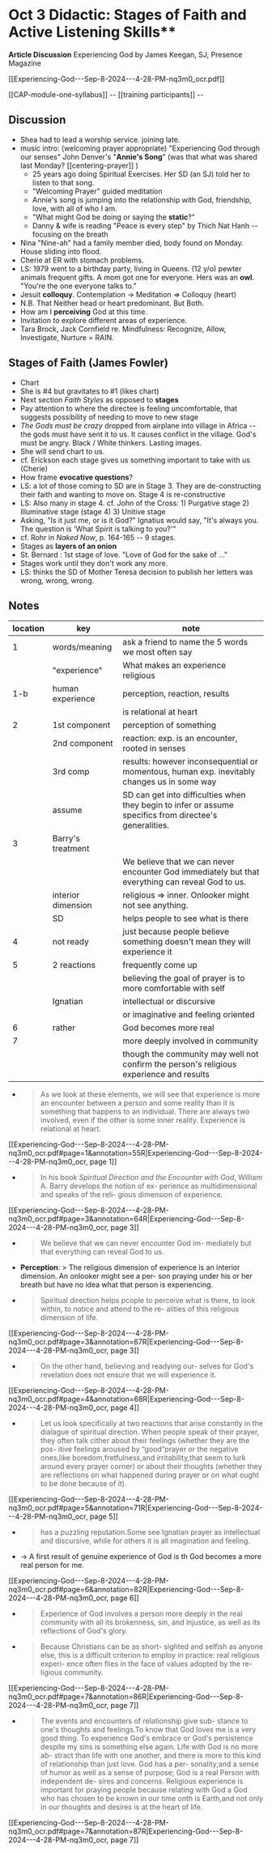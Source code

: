 # **Oct 3** **Didactic:** Stages of Faith and Active Listening Skills**

**Article Discussion** Experiencing God by James Keegan, SJ, Presence Magazine

[[Experiencing-God---Sep-8-2024---4-28-PM-nq3m0_ocr.pdf]]

[[CAP-module-one-syllabus]] -- [[training participants]] -- 
## Discussion

- Shea had to lead a worship service. joining late.
- music intro: (welcoming prayer appropriate) "Experiencing God through our senses" John Denver's "**Annie's Song**" (was that what was shared last Monday? [[centering-prayer]] )
	- 25 years ago doing Spiritual Exercises. Her SD (an SJ) told her to listen to that song.
	- "Welcoming Prayer" guided meditation
	- Annie's song is jumping into the relationship with God, friendship, love, with all of who I am. 
	- "What might God be doing or saying the **static**?"
	- Danny & wife is reading "Peace is every step" by Thich Nat Hanh -- focusing on the breath
- Nina "Nine-ah" had a family member died, body found on Monday. House sliding into flood. 
- Cherie at ER with stomach problems. 
- LS: 1979 went to a birthday party, living in Queens. (12 y/o) pewter animals frequent gifts. A mom got one for everyone. Hers was an **owl**. "You're the one everyone talks to."
- Jesuit **colloquy**. Contemplation -> Meditation => Colloquy (heart)
- N.B. That Neither head or heart predominant. But Both.
- How am I **perceiving** God at this time.
- Invitation to explore different areas of experience.
- Tara Brock, Jack Cornfield re. Mindfulness: Recognize, Allow, Investigate, Nurture = RAIN.

## Stages of Faith (James Fowler)
- Chart
- She is #4 but gravitates to #1 (likes chart)
-  Next section *Faith Styles* as opposed to **stages**
- Pay attention to where the directee is feeling uncomfortable, that suggests possibility of needing to move to new stage
- *The Gods must be crazy* dropped from airplane into village in Africa -- the gods must have sent it to us. It causes conflict in the village. God's must be angry. Black / White thinkers. Lasting images. 
- She will send chart to us.
- cf. Erickson each stage gives us something important to take with us (Cherie)
- How frame **evocative questions**?
- LS: a lot of those coming to SD are in Stage 3. They are de-constructing their faith and wanting to move on. Stage 4 is re-constructive
- LS: Also many in stage 4. cf. John of the Cross: 1) Purgative stage 2) Illuminative stage (stage 4) 3) Unitive stage
- Asking, "Is it just me, or is it God?" Ignatius would say, "It's always you. The question is 'What Spirit is talking to you?'"
- cf. Rohr in *Naked Now*, p. 164-165 -- 9 stages. 
- Stages as **layers of an onion**
- St. Bernard : 1st stage of love. "Love of God  for the sake of ..." 
- Stages work until they don't work any more.
- LS: thinks the SD of Mother Teresa decision to publish her letters was wrong, wrong, wrong.
## Notes

| location | key                | note                                                                                                    |
| -------- | ------------------ | ------------------------------------------------------------------------------------------------------- |
| 1        | words/meaning      | ask a friend to name the 5 words we most often say                                                      |
|          | "experience"       | What makes an experience religious                                                                      |
| 1-b      | human experience   | perception, reaction, results                                                                           |
|          |                    | is relational at heart                                                                                  |
| 2        | 1st component      | perception of something                                                                                 |
|          | 2nd component      | reaction: exp. is an encounter, rooted in senses                                                        |
|          | 3rd comp           | results: however inconsequential or momentous, human exp. inevitably changes us in some way             |
|          | assume             | SD can get into difficulties when they begin to infer or assume specifics from directee's generalities. |
| 3        | Barry's treatment  |                                                                                                         |
|          |                    | We believe that  we can never  encounter God immediately but that everything  can  reveal God  to us.   |
|          | interior dimension | religious => inner. Onlooker might not see anything.                                                    |
|          | SD                 | helps people to see what is there                                                                       |
| 4        | not ready          | just because people believe something doesn't mean they will experience it                              |
| 5        | 2 reactions        | frequently come up                                                                                      |
|          |                    | believing the goal of prayer is to more comfortable with self                                           |
|          | Ignatian           | intellectual or discursive                                                                              |
|          |                    | or imaginative and feeling oriented                                                                     |
| 6        | rather             | God becomes more real                                                                                   |
| 7        |                    | more deeply involved in community                                                                       |
|          |                    | though the community may well not confirm the person's religious experience and results                 |
- > As we look at these elements,  we will see  that experience is more an encounter between a person and some reality than it is something that happens to an  individual. There are always two involved, even if the other is some inner reality. Experience is relational at heart.

[[Experiencing-God---Sep-8-2024---4-28-PM-nq3m0_ocr.pdf#page=1&annotation=55R|Experiencing-God---Sep-8-2024---4-28-PM-nq3m0_ocr, page 1]]
- > In his book *Spiritual Direction and the Encounter with God*, William A. Barry develops the notion of ex- perience as multidimensional  and  speaks of the reli- gious dimension  of experience.

[[Experiencing-God---Sep-8-2024---4-28-PM-nq3m0_ocr.pdf#page=3&annotation=64R|Experiencing-God---Sep-8-2024---4-28-PM-nq3m0_ocr, page 3]]
- > We believe that  we can never  encounter God im- mediately but that everything  can  reveal God  to us.
- **Perception**: > The religious dimension of experience is an interior dimension.  An onlooker  might see a per- son praying under his or her breath but have no idea what that person is experiencing.
- > Spiritual direction  helps  pcople  to perceive  what  is there, to  look within,  to  notice and  attend  to  the  re- alities of  this religious  dimension  of life.

[[Experiencing-God---Sep-8-2024---4-28-PM-nq3m0_ocr.pdf#page=3&annotation=67R|Experiencing-God---Sep-8-2024---4-28-PM-nq3m0_ocr, page 3]]
- > On the other hand, believing and readying our- selves for God's revelation does not ensure that we will experience it.

[[Experiencing-God---Sep-8-2024---4-28-PM-nq3m0_ocr.pdf#page=4&annotation=68R|Experiencing-God---Sep-8-2024---4-28-PM-nq3m0_ocr, page 4]]
- > Let us look specifically at two  reactions that arise constantly in the dialague of spiritual direction. When people speak of their prayer, they often talk cither about their feelings (whether they are the pos- itive feelings aroused by “good”prayer or  the negative ones,like boredom,fretfulness,and irritability,that seem to lurk around every prayer corner) or about their thoughts (whether they are reflections on what happened during prayer or on what ought to be done because of it).

[[Experiencing-God---Sep-8-2024---4-28-PM-nq3m0_ocr.pdf#page=5&annotation=71R|Experiencing-God---Sep-8-2024---4-28-PM-nq3m0_ocr, page 5]]
- > has a puzzling reputation.Some see Ignatian prayer as intellectual and discursive, while for others it is all imagination and feeling.

- -> A first result of genuine  experience of God is th God becomes a more real person for me.

[[Experiencing-God---Sep-8-2024---4-28-PM-nq3m0_ocr.pdf#page=6&annotation=82R|Experiencing-God---Sep-8-2024---4-28-PM-nq3m0_ocr, page 6]]
- > Experience of God involves a person more deeply in the real community with all its brokenness, sin, and injustice, as well as its reflections of God's glory.

- > Because Christians can  be as short- sighted and selfish  as anyone else,  this is a difficult criterion to employ  in practice:  real religious experi- ence often flies  in the face of values  adopted by the re- ligious community. 

[[Experiencing-God---Sep-8-2024---4-28-PM-nq3m0_ocr.pdf#page=7&annotation=86R|Experiencing-God---Sep-8-2024---4-28-PM-nq3m0_ocr, page 7]]

- > The events and encounters of relationship give sub- stance to one's thoughts and feelings.To know that God loves me is a very good thing. To experience God's embrace or God's persistence despite my sins is something else again. Life with God is no more ab- stract than life with one another, and there is more to this kind of relationship than just  love. God has a per- sonality,and a sense of humor as well as a sense of purpose; God is a real Person with independent de- sires and concerns. Religious experience is important for praying people because relating with God a God who has chosen to be known in our time onth is Earth,and not only in our thoughts and desires is at the heart of life.

[[Experiencing-God---Sep-8-2024---4-28-PM-nq3m0_ocr.pdf#page=7&annotation=87R|Experiencing-God---Sep-8-2024---4-28-PM-nq3m0_ocr, page 7]]
